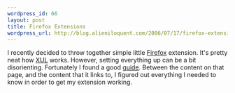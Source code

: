 ```yaml
--- 
wordpress_id: 66
layout: post
title: Firefox Extensions
wordpress_url: http://blog.alieniloquent.com/2006/07/17/firefox-extensions/
---
```

I recently decided to throw together simple little <a href="http://www.mozilla.com/firefox">Firefox</a> extension.  It's pretty neat how <a href="http://www.xulplanet.com">XUL</a> works.  However, setting everything up can be a bit disorienting.  Fortunately I found a good <a href="http://kb.mozillazine.org/Getting_started_with_extension_development">guide</a>.  Between the content on that page, and the content that it links to, I figured out everything I needed to know in order to get my extension working.
